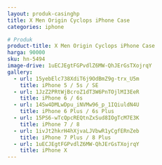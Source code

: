 ```yaml
---
layout: produk-casinghp
title: X Men Origin Cyclops iPhone Case
categories: iphone

# Produk
product-title: X Men Origin Cyclops iPhone Case
harga: 90000
sku: hn-5494
image-drive: 1uECJEgtFGPvdlZ6MW-QhJErGsTXojrqY
gallery:
  - url: 15yebElc738XdiT6j9OdBmZ9g-trx_U5m
    title: iPhone 5 / 5s / SE
  - url: 1JzZ2PRtWjBcroZ1dT3W6PnTOjlMI3EeR
    title: iPhone 6 / 6s
  - url: 14Sw4DMLwDpu_iNVMw96_p_1IQiuldN4U
    title: iPhone 6 Plus / 6s Plus
  - url: 15PS6-wTcQpcREQtnZxSud8IOgTcM7E3K
    title: iPhone 7 / 8
  - url: 1ivJt2hkrH4hXjvaLJVbwR1yCgfERnZeb
    title: iPhone 7 Plus / 8 Plus
  - url: 1uECJEgtFGPvdlZ6MW-QhJErGsTXojrqY
    title: iPhone X
---
```

